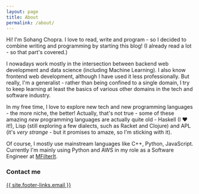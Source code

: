 ```yaml
---
layout: page
title: About
permalink: /about/
---
```


Hi! I'm Sohang Chopra. I love to read, write and program - so I decided to combine writing
and programming by starting this blog! (I already read a lot - so that part's covered.)

I nowadays work mostly in the intersection between backend web development and data science (including Machine Learning). I also know frontend web development, although I have used it less professionally. But really, I'm a generalist - rather than being confined to a single domain, I try to keep learning at least the basics of various other domains in the tech and software industry.

In my free time, I love to explore new tech and new programming languages - the more niche, the better!
Actually, that's not true - some of these amazing *new* programming languages are actually
quite old - Haskell (I ❤️ it!), Lisp (still exploring a few dialects, such as Racket and
Clojure) and APL (it's *very strange* - but it promises to amaze, so I'm sticking with it).

Of course, I mostly use mainstream languages like C++, Python, JavaScript.
Currently I'm mainly using Python and AWS in my role as a Software Engineer at [MFilterIt](https://www.mfilterit.com/).

### Contact me

<a href="mailto:{{ site.footer-links.email }}" target="_blank">
  {{ site.footer-links.email }}
</a>

<script>
  // Highlight "About" tab to show current location
  window.addEventListener('load', function() {
        document.getElementById("blog-header-tab").classList.add('selected');
  });
</script>
